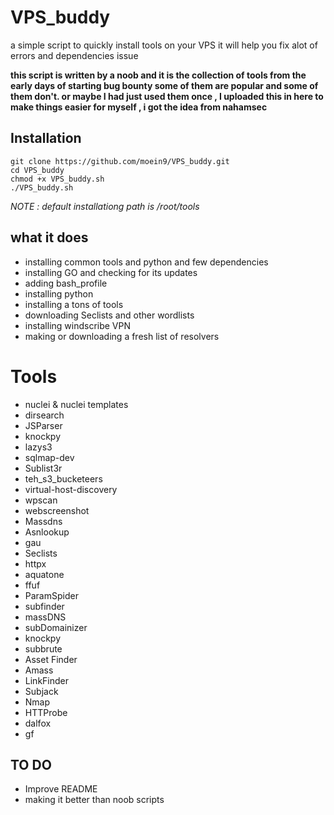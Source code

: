 # VPS_buddy
 a simple script  to quickly install tools on your VPS it will help you fix alot of errors and dependencies issue

**this script is written by a noob and it is the collection of tools from the early days of starting bug bounty some of them are popular and some of them don't. 
or maybe I had just used them once ,
I uploaded this in here to make things easier for myself , i got the idea from nahamsec**

## Installation

```
git clone https://github.com/moein9/VPS_buddy.git
cd VPS_buddy
chmod +x VPS_buddy.sh
./VPS_buddy.sh
```

_NOTE : default installationg path is /root/tools_

## what it does

*  installing common tools and python and few dependencies
*  installing GO and checking for its updates 
*  adding bash_profile
*  installing python
*  installing a tons of tools
*  downloading Seclists and other wordlists
*  installing windscribe VPN
*  making or downloading a fresh list of resolvers

# Tools

- nuclei & nuclei templates
- dirsearch
- JSParser
- knockpy
- lazys3
- sqlmap-dev
- Sublist3r
- teh_s3_bucketeers
- virtual-host-discovery
- wpscan
- webscreenshot
- Massdns
- Asnlookup
- gau
- Seclists 
- httpx
- aquatone
- ffuf
- ParamSpider
- subfinder
- massDNS
- subDomainizer
- knockpy
- subbrute
- Asset Finder
- Amass
- LinkFinder
- Subjack
- Nmap
- HTTProbe
- dalfox
- gf

## TO DO

- Improve README
- making it better than noob scripts
